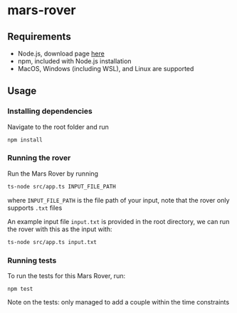 # mars-rover

## Requirements
- Node.js, download page [here](https://nodejs.org/en/download/) 
- npm, included with Node.js installation
- MacOS, Windows (including WSL), and Linux are supported
## Usage
### Installing dependencies
Navigate to the root folder and run

```bash
npm install
```
### Running the rover
Run the Mars Rover by running
```bash
ts-node src/app.ts INPUT_FILE_PATH
```
where `INPUT_FILE_PATH` is the file path of your input, note that the rover only supports `.txt` files

An example input file `input.txt` is provided in the root directory, we can run the rover with this as the input with:
```bash
ts-node src/app.ts input.txt
```

### Running tests
To run the tests for this Mars Rover, run:
```
npm test
```

Note on the tests: only managed to add a couple within the time constraints
